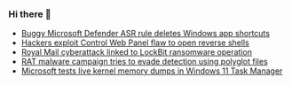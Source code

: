 ### Hi there 👋

<!--START_SECTION:feed-->
* [Buggy Microsoft Defender ASR rule deletes Windows app shortcuts](https://www.bleepingcomputer.com/news/microsoft/buggy-microsoft-defender-asr-rule-deletes-windows-app-shortcuts/)
* [Hackers exploit Control Web Panel flaw to open reverse shells](https://www.bleepingcomputer.com/news/security/hackers-exploit-control-web-panel-flaw-to-open-reverse-shells/)
* [Royal Mail cyberattack linked to LockBit ransomware operation](https://www.bleepingcomputer.com/news/security/royal-mail-cyberattack-linked-to-lockbit-ransomware-operation/)
* [RAT malware campaign tries to evade detection using polyglot files](https://www.bleepingcomputer.com/news/security/rat-malware-campaign-tries-to-evade-detection-using-polyglot-files/)
* [Microsoft tests live kernel memory dumps in Windows 11 Task Manager](https://www.bleepingcomputer.com/news/microsoft/microsoft-tests-live-kernel-memory-dumps-in-windows-11-task-manager/)
<!--END_SECTION:feed-->

<!--
**frankenk/frankenk** is a ✨ _special_ ✨ repository because its `README.md` (this file) appears on your GitHub profile.

Here are some ideas to get you started:

- 🔭 I’m currently working on ...
- 🌱 I’m currently learning ...
- 👯 I’m looking to collaborate on ...
- 🤔 I’m looking for help with ...
- 💬 Ask me about ...
- 📫 How to reach me: ...
- 😄 Pronouns: ...
- ⚡ Fun fact: ...
-->



